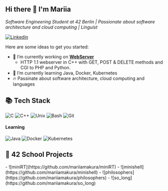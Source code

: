 <h2> Hi there 👋 I'm Mariia </h2>

<p>
 <em> Software Engineering Student at 42 Berlin | Passionate about software architecture and cloud computing | Linguist </em>
</p>


[![Linkedin](https://img.shields.io/badge/LinkedIn-0077B5?style=for-the-badge&logo=linkedin&logoColor=white)](https://www.linkedin.com/in/mariia-paraskun-57546122b)



Here are some ideas to get you started:

- 🔭 I’m currently working on **[WebServer](https://github.com/mariiamakura/webserv)**
    - HTTP 1.1 webserver in C++ with GET, POST & DELETE methods and CGI to PHP and Python.
- 🌱 I’m currently learning Java, Docker, Kubernetes
- 🔥 Passinate about software architecture, cloud computing and languages

## 📚 Tech Stack
![C](https://img.shields.io/badge/c-%2300599C.svg?style=for-the-badge&logo=c&logoColor=white) ![C++](https://img.shields.io/badge/C%2B%2B-00599C?style=for-the-badge&logo=c%2B%2B&logoColor=white) ![Unix](https://img.shields.io/badge/Unix-FCC624?style=for-the-badge&logo=unix&logoColor=white) ![Bash](https://img.shields.io/badge/GNU%20Bash-4EAA25?style=for-the-badge&logo=GNU%20Bash&logoColor=white) ![Git](https://img.shields.io/badge/Git-F05032?style=for-the-badge&logo=git&logoColor=white) 
#### **Learning**
![Java](https://img.shields.io/badge/Java-ED8B00?style=for-the-badge&logo=openjdk&logoColor=white) ![Docker](https://img.shields.io/badge/docker-%230db7ed.svg?style=for-the-badge&logo=docker&logoColor=white) ![Kubernetes](https://img.shields.io/badge/kubernetes-%23326ce5.svg?style=for-the-badge&logo=kubernetes&logoColor=white)

<h2>🚀 42 School Projects</h2>
- ![miniRT](https://github.com/mariiamakura/miniRT)
- ![minishell](https://github.com/mariiamakura/minishell)
- ![philosophers](https://github.com/mariiamakura/philosophers)
- ![so_long](https://github.com/mariiamakura/so_long)
